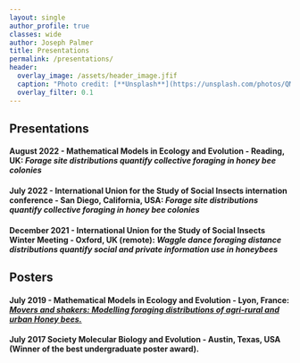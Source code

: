 ```yaml
---
layout: single
author_profile: true
classes: wide
author: Joseph Palmer
title: Presentations
permalink: /presentations/
header:
  overlay_image: /assets/header_image.jfif
  caption: "Photo credit: [**Unsplash**](https://unsplash.com/photos/QMDap1TAu0g)"
  overlay_filter: 0.1
---
```


## Presentations

#### August 2022 - Mathematical Models in Ecology and Evolution - Reading, UK: *Forage site distributions quantify collective foraging in honey bee colonies*

#### July 2022 - International Union for the Study of Social Insects internation conference - San Diego, California, USA: *Forage site distributions quantify collective foraging in honey bee colonies*

#### December 2021 - International Union for the Study of Social Insects Winter Meeting - Oxford, UK (remote): *Waggle dance foraging distance distributions quantify social and private information use in honeybees*

## Posters

#### July 2019 - Mathematical Models in Ecology and Evolution - Lyon, France: <a href="/assets/posters/MMEE_poster_2019_v4.pdf" target="_blank">_Movers and shakers: Modelling foraging distributions of agri-rural and urban Honey bees._</a>


#### July 2017 Society Molecular Biology and Evolution - Austin, Texas, USA (Winner of the best undergraduate poster award).